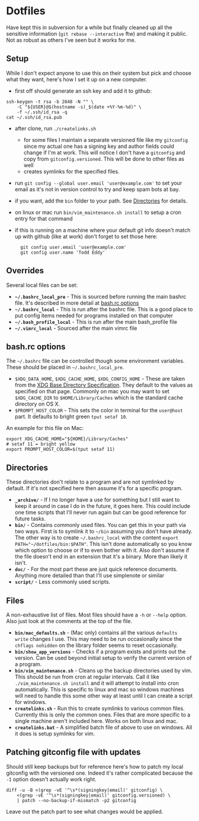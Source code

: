 # Dotfiles

Have kept this in subversion for a while but finally cleaned up all the sensitive information (`git rebase --interactive` ftw) and making it public.  Not as robust as others I've seen but it works for me.

## Setup

While I don't expect anyone to use this on their system but pick and choose what they want, here's how I set it up on a new computer.

- first off should generate an ssh key and add it to github:

```shell
ssh-keygen -t rsa -b 2048 -N "" \
    -C "${USER}@$(hostname -s)_$(date +%Y-%m-%d)" \
    -f ~/.ssh/id_rsa -q
cat ~/.ssh/id_rsa.pub
```

- after clone, run `./createlinks.sh`
    - for some files I maintain a separate versioned file like my `gitconfig` since my actual one has a signing key and author fields could change if I'm at work.  This will notice I don't have a `gitconfig` and copy from `gitconfig.versioned`.  This will be done to other files as well
    - creates symlinks for the specified files.
- run `git config --global user.email 'user@example.com'` to set your email as it's not in version control to try and keep spam bots at bay.
- if you want, add the `bin` folder to your path. See [Directories](#directories) for details.
- on linux or mac run `bin/vim_maintenance.sh install` to setup a cron entry for that command
- if this is running on a machine where your default git info doesn't match up with github (like at work) don't forget to set those here:

        git config user.email 'user@example.com'
        git config user.name 'Todd Eddy'

## Overrides

Several local files can be set:

- **`~/.bashrc_local_pre`** - This is sourced before running the main bashrc file.  It's described in more detail at [bash.rc options](#bashrc-options)
- **`~/.bashrc_local`** - This is run after the bashrc file.  This is a good place to put config items needed for programs installed on that computer
- **`~/.bash_profile_local`** - This is run after the main bash_profile file
- **`~/.vimrc_local`** - Sourced after the main vimrc file

## bash.rc options

The `~/.bashrc` file can be controlled though some environment variables. These should be placed in `~/.bashrc_local_pre`.

- `$XDG_DATA_HOME`, `$XDG_CACHE_HOME`, `$XDG_CONFIG_HOME` - These are taken from the [XDG Base Directory Specification](http://standards.freedesktop.org/basedir-spec/basedir-spec-latest.html).  They default to the values as specified on that page.  Commonly on mac you may want to set `$XDG_CACHE_DIR` to `$HOME/Library/Caches` which is the standard cache directory on OS X.
- `$PROMPT_HOST_COLOR` - This sets the color in terminal for the `user@host` part. It defaults to bright green `tput setaf 10`.

An example for this file on Mac:

```shell
export XDG_CACHE_HOME="${HOME}/Library/Caches"
# setaf 11 = bright yellow
export PROMPT_HOST_COLOR=$(tput setaf 11)
```

## Directories

These directories don't relate to a program and are not symlinked by default. If it's not specified here then assume it's for a specific program.

- **`_archive/`** - If I no longer have a use for something but I still want to keep it around in case I do in the future, it goes here. This could include one time scripts that I'll never run again but can be good reference for future tasks.
- **`bin/`** - Contains commonly used files. You can get this in your path via two ways. First is to symlink it to `~/bin` assuming you don't have already. The other way is to create `~/.bashrc_local` with the content `export PATH="~/dotfiles/bin:$PATH"`. This isn't done automatically so you know which option to choose or if to even bother with it. Also don't assume if the file doesn't end in an extension that it's a binary. More than likely it isn't.
- **`doc/`** - For the most part these are just quick reference documents. Anything more detailed than that I'll use simplenote or similar
- **`script/`** - Less commonly used scripts.

## Files

A non-exhaustive list of files. Most files should have a `-h` or `--help` option. Also just look at the comments at the top of the file.

- **`bin/mac_defaults.sh`** - (Mac only) contains all the various `defaults write` changes I use. This may need to be run occasionally since the `chflags nohidden` on the library folder seems to reset occasionally.
- **`bin/show_app_versions`** - Checks if a program exists and prints out the version. Can be used beyond initial setup to verify the current version of a program.
- **`bin/vim_maintenance.sh`** - Cleans up the backup directories used by vim. This should be run from cron at regular intervals. Call it like `./vim_maintenance.sh install` and it will attempt to install into cron automatically. This is specific to linux and mac so windows machines will need to handle this some other way at least until I can create a script for windows.
- **`createlinks.sh`** - Run this to create symlinks to various common files. Currently this is only the common ones. Files that are more specific to a single machine aren't included here. Works on both linux and mac.
- **`createlinks.bat`** - A simplified batch file of above to use on windows. All it does is setup symlinks for vim.

## Patching gitconfig file with updates

Should still keep backups but for reference here's how to patch my local gitconfig with the versioned one. Indeed it's rather complicated because the `-I` option doesn't actually work right.

```shell
diff -u -B <(grep -vE '^\s*(signingkey|email)' gitconfig) \
    <(grep -vE '^\s*(signingkey|email)' gitconfig.versioned) \
    | patch --no-backup-if-mismatch -p2 gitconfig
```

Leave out the patch part to see what changes would be applied.
